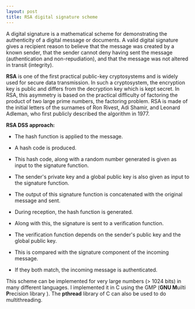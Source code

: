 ```yaml
---
layout: post
title: RSA digital signature scheme
---
```

A digital signature is a mathematical scheme for demonstrating the authenticity of a digital message or documents. 
A valid digital signature gives a recipient reason to believe that the message was created by a known sender, that the sender cannot deny having sent the message (authentication and non-repudiation), and that the message was not altered in transit (integrity).


**RSA** is one of the first practical public-key cryptosystems and is widely used for secure data transmission. 
In such a cryptosystem, the encryption key is public and differs from the decryption key which is kept secret. 
In RSA, this asymmetry is based on the practical difficulty of factoring the product of two large prime numbers, the factoring problem. RSA is made of the initial letters of the surnames of Ron Rivest, Adi Shamir, and Leonard Adleman, who first publicly described the algorithm in 1977.



__**RSA DSS approach:**__



* The hash function is applied to the message.


* A hash code is produced.


* This hash code, along with a random number generated is given as input to the signature function.


* The sender's private key and a global public key is also given as input to the signature function.


* The output of this signature function is concatenated with the original message and sent.


* During reception, the hash function is generated.


* Along with this, the signature is sent to a verification function.


* The verification function depends on the sender's public key and the global public key.


* This is compared with the signature component of the incoming message.


* If they both match, the incoming message is authenticated.

 
This scheme can be implemented for very large numbers (> 1024 bits) in many different languages. I implemented it in C using the 
GMP (**GNU M**uilti **P**recision library ). The **pthread** library of C can also be used to do multithreading. 
 
 
